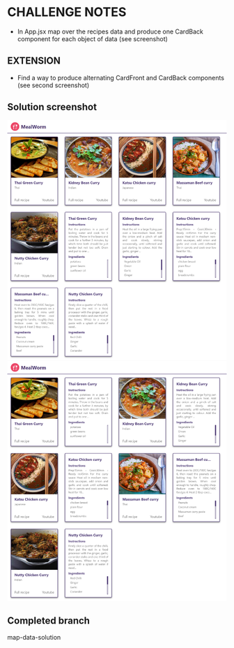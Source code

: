# CHALLENGE NOTES

- In App.jsx map over the recipes data and produce one CardBack component for each object of data (see screenshot)

## EXTENSION

- Find a way to produce alternating CardFront and CardBack components (see second screenshot)

## Solution screenshot

![solution](./src/assets/solution.png)
![extension](./src/assets/extension.png)

## Completed branch

map-data-solution
